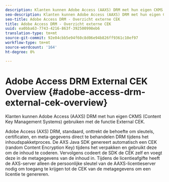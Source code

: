 ```yaml
---
description: Klanten kunnen Adobe Access (AAXS) DRM met hun eigen CKMS (Content Key Management Systems) gebruiken met de functie External CEK.
seo-description: Klanten kunnen Adobe Access (AAXS) DRM met hun eigen CKMS (Content Key Management Systems) gebruiken met de functie External CEK.
seo-title: Adobe Access DRM - Overzicht externe CEK
title: Adobe Access DRM - Overzicht externe CEK
uuid: ea0bba63-7743-4216-863f-392500998eb6
translation-type: tm+mt
source-git-commit: 92e04cbb5e94f60c8d06e94b826ff9361c10ef97
workflow-type: tm+mt
source-wordcount: '164'
ht-degree: 0%

---
```



# Adobe Access DRM External CEK Overview {#adobe-access-drm-external-cek-overview}

Klanten kunnen Adobe Access (AAXS) DRM met hun eigen CKMS (Content Key Management Systems) gebruiken met de functie External CEK.

Adobe Access (AXS) DRM, standaard, onttrekt de behoefte om sleutels, certificaten, en meta-gegevens direct te behandelen DRM tijdens het inhoudspakketproces. De AXS Java SDK genereert automatisch een CEK (random Content Encryption Key) tijdens het verpakken en gebruikt deze om de inhoud te coderen. Vervolgens codeert de SDK de CEK zelf en voegt deze in de metagegevens van de inhoud in. Tijdens de licentieafgifte heeft de AXS-server alleen de persoonlijke sleutel van de AAXS-licentieserver nodig om toegang te krijgen tot de CEK van de metagegevens om een licentie te genereren.
